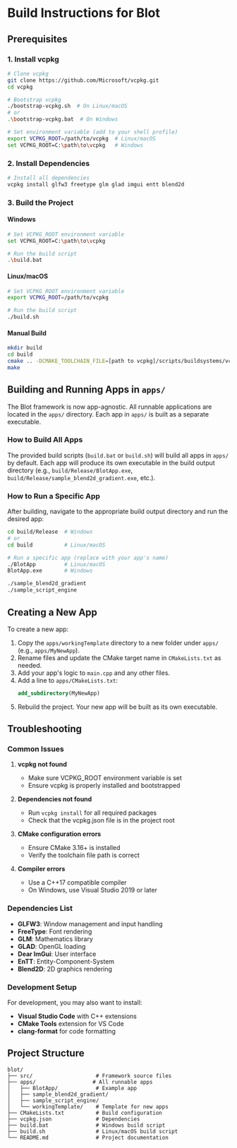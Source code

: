 # Build Instructions for Blot

## Prerequisites

### 1. Install vcpkg
```bash
# Clone vcpkg
git clone https://github.com/Microsoft/vcpkg.git
cd vcpkg

# Bootstrap vcpkg
./bootstrap-vcpkg.sh  # On Linux/macOS
# or
.\bootstrap-vcpkg.bat  # On Windows

# Set environment variable (add to your shell profile)
export VCPKG_ROOT=/path/to/vcpkg  # Linux/macOS
set VCPKG_ROOT=C:\path\to\vcpkg   # Windows
```

### 2. Install Dependencies
```bash
# Install all dependencies
vcpkg install glfw3 freetype glm glad imgui entt blend2d
```

### 3. Build the Project

#### Windows
```bash
# Set VCPKG_ROOT environment variable
set VCPKG_ROOT=C:\path\to\vcpkg

# Run the build script
.\build.bat
```

#### Linux/macOS
```bash
# Set VCPKG_ROOT environment variable
export VCPKG_ROOT=/path/to/vcpkg

# Run the build script
./build.sh
```

#### Manual Build
```bash
mkdir build
cd build
cmake .. -DCMAKE_TOOLCHAIN_FILE=[path to vcpkg]/scripts/buildsystems/vcpkg.cmake -DCMAKE_BUILD_TYPE=Release
make
```

## Building and Running Apps in `apps/`

The Blot framework is now app-agnostic. All runnable applications are located in the `apps/` directory. Each app in `apps/` is built as a separate executable.

### How to Build All Apps

The provided build scripts (`build.bat` or `build.sh`) will build all apps in `apps/` by default. Each app will produce its own executable in the build output directory (e.g., `build/Release/BlotApp.exe`, `build/Release/sample_blend2d_gradient.exe`, etc.).

### How to Run a Specific App

After building, navigate to the appropriate build output directory and run the desired app:

```bash
cd build/Release  # Windows
# or
cd build          # Linux/macOS

# Run a specific app (replace with your app's name)
./BlotApp         # Linux/macOS
BlotApp.exe       # Windows

./sample_blend2d_gradient
./sample_script_engine
```

## Creating a New App

To create a new app:
1. Copy the `apps/workingTemplate` directory to a new folder under `apps/` (e.g., `apps/MyNewApp`).
2. Rename files and update the CMake target name in `CMakeLists.txt` as needed.
3. Add your app's logic to `main.cpp` and any other files.
4. Add a line to `apps/CMakeLists.txt`:
   ```cmake
   add_subdirectory(MyNewApp)
   ```
5. Rebuild the project. Your new app will be built as its own executable.

## Troubleshooting

### Common Issues

1. **vcpkg not found**
   - Make sure VCPKG_ROOT environment variable is set
   - Ensure vcpkg is properly installed and bootstrapped

2. **Dependencies not found**
   - Run `vcpkg install` for all required packages
   - Check that the vcpkg.json file is in the project root

3. **CMake configuration errors**
   - Ensure CMake 3.16+ is installed
   - Verify the toolchain file path is correct

4. **Compiler errors**
   - Use a C++17 compatible compiler
   - On Windows, use Visual Studio 2019 or later

### Dependencies List

- **GLFW3**: Window management and input handling
- **FreeType**: Font rendering
- **GLM**: Mathematics library
- **GLAD**: OpenGL loading
- **Dear ImGui**: User interface
- **EnTT**: Entity-Component-System
- **Blend2D**: 2D graphics rendering

### Development Setup

For development, you may also want to install:
- **Visual Studio Code** with C++ extensions
- **CMake Tools** extension for VS Code
- **clang-format** for code formatting

## Project Structure

```
blot/
├── src/                    # Framework source files
├── apps/                  # All runnable apps
│   ├── BlotApp/            # Example app
│   ├── sample_blend2d_gradient/
│   ├── sample_script_engine/
│   └── workingTemplate/    # Template for new apps
├── CMakeLists.txt          # Build configuration
├── vcpkg.json              # Dependencies
├── build.bat               # Windows build script
├── build.sh                # Linux/macOS build script
└── README.md               # Project documentation
``` 